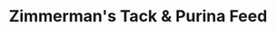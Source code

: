 ---
title: "Zimmerman's Tack & Purina Feed"
url: /dayton/zimmermans-tack-und-purina-feed/
shop: Landwirtschaftlich
---